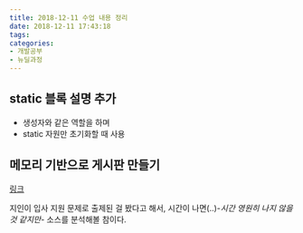 ```yaml
---
title: 2018-12-11 수업 내용 정리
date: 2018-12-11 17:43:18
tags:
categories:
- 개발공부
- 뉴딜과정
---
```


## static 블록 설명 추가

- 생성자와 같은 역할을 하며
- static 자원만 초기화할 때 사용

## 메모리 기반으로 게시판 만들기

[링크](https://github.com/eunajjing/newdeal-exam/tree/master/Jquery_Board)

지인이 입사 지원 문제로 출제된 걸 봤다고 해서, 시간이 나면(..)-*시간 영원히 나지 않을 것 같지만*- 소스를 분석해볼 참이다.